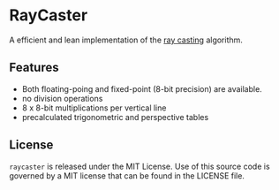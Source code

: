 # RayCaster
A efficient and lean implementation of the [ray casting](https://en.wikipedia.org/wiki/Ray_casting) algorithm.

## Features
- Both floating-poing and fixed-point (8-bit precision) are available.
- no division operations
- 8 x 8-bit multiplications per vertical line
- precalculated trigonometric and perspective tables

## License
`raycaster` is released under the MIT License.
Use of this source code is governed by a MIT license that can be found in the LICENSE file.
